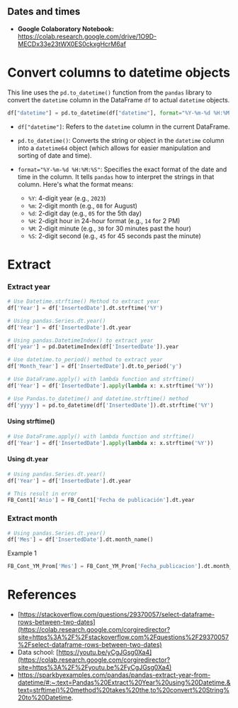 ## Dates and times
* **Google Colaboratory Notebook:** https://colab.research.google.com/drive/1O9D-MECDx33e23tWX0ES0ckxgHcrM6af


# Convert columns to datetime objects

This line uses the `pd.to_datetime()` function from the `pandas` library to convert the `datetime` column in the DataFrame `df` to actual `datetime` objects.
```python
df["datetime"] = pd.to_datetime(df["datetime"], format="%Y-%m-%d %H:%M:%S")
```

- `df["datetime"]`: Refers to the `datetime` column in the current DataFrame.
  
- `pd.to_datetime()`: Converts the string or object in the `datetime` column into a `datetime64` object (which allows for easier manipulation and sorting of date and time).
  
- `format="%Y-%m-%d %H:%M:%S"`: Specifies the exact format of the date and time in the column. It tells `pandas` how to interpret the strings in that column. Here's what the format means:
  
    - `%Y`: 4-digit year (e.g., `2023`)
    - `%m`: 2-digit month (e.g., `08` for August)
    - `%d`: 2-digit day (e.g., `05` for the 5th day)
    - `%H`: 2-digit hour in 24-hour format (e.g., `14` for 2 PM)
    - `%M`: 2-digit minute (e.g., `30` for 30 minutes past the hour)
    - `%S`: 2-digit second (e.g., `45` for 45 seconds past the minute)
# Extract
### Extract year

```python
# Use Datetime.strftime() Method to extract year
df['Year'] = df['InsertedDate'].dt.strftime('%Y')

# Using pandas.Series.dt.year()
df['Year'] = df['InsertedDate'].dt.year  

# Using pandas.DatetimeIndex() to extract year
df['year'] = pd.DatetimeIndex(df['InsertedDate']).year

# Use datetime.to_period() method to extract year
df['Month_Year'] = df['InsertedDate'].dt.to_period('y')

# Use DataFrame.apply() with lambda function and strftime()
df['Year'] = df['InsertedDate'].apply(lambda x: x.strftime('%Y')) 

# Use Pandas.to_datetime() and datetime.strftime() method
df['yyyy'] = pd.to_datetime(df['InsertedDate']).dt.strftime('%Y')


```

#### Using strftime()
```python
# Use DataFrame.apply() with lambda function and strftime()
df['Year'] = df['InsertedDate'].apply(lambda x: x.strftime('%Y')) 
```

#### Using dt.year
```python
# Using pandas.Series.dt.year()
df['Year'] = df['InsertedDate'].dt.year  

# This result in error
FB_Cont1['Anio'] = FB_Cont1['Fecha de publicación'].dt.year
```

### Extract month

```python
# Using pandas.Series.dt.year()
df['Mes'] = df['InsertedDate'].dt.month_name() 

```

Example 1
```python
FB_Cont_YM_Prom['Mes'] = FB_Cont_YM_Prom['Fecha_publicacion'].dt.month_name()

```




# **Reference**s

- [https://stackoverflow.com/questions/29370057/select-dataframe-rows-between-two-dates](https://colab.research.google.com/corgiredirector?site=https%3A%2F%2Fstackoverflow.com%2Fquestions%2F29370057%2Fselect-dataframe-rows-between-two-dates)
- Data school: [https://youtu.be/yCgJGsg0Xa4](https://colab.research.google.com/corgiredirector?site=https%3A%2F%2Fyoutu.be%2FyCgJGsg0Xa4)
- https://sparkbyexamples.com/pandas/pandas-extract-year-from-datetime/#:~:text=Pandas%20Extract%20Year%20using%20Datetime.&text=strftime()%20method%20takes%20the,to%20convert%20String%20to%20Datetime.
